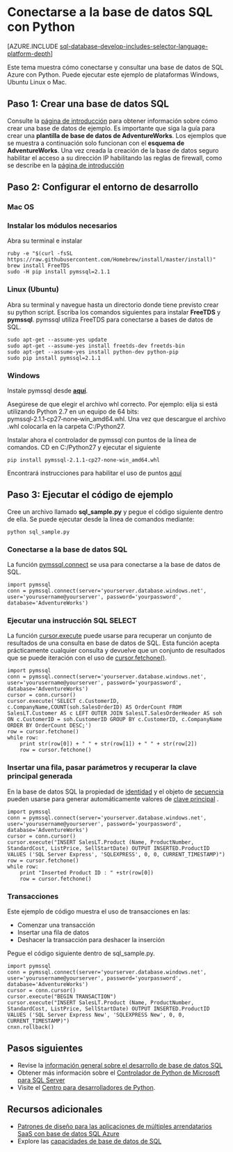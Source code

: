 <properties
    pageTitle="Conectarse a la base de datos SQL con Python | Microsoft Azure"
    description="Presenta una muestra de código de Python que puede usar para conectarse a la base de datos de SQL Azure."
    services="sql-database"
    documentationCenter=""
    authors="meet-bhagdev"
    manager="jhubbard"
    editor=""/>


<tags
    ms.service="sql-database"
    ms.workload="drivers"
    ms.tgt_pltfrm="na"
    ms.devlang="python"
    ms.topic="article"
    ms.date="10/05/2016"
    ms.author="meetb"/>


# <a name="connect-to-sql-database-by-using-python"></a>Conectarse a la base de datos SQL con Python


[AZURE.INCLUDE [sql-database-develop-includes-selector-language-platform-depth](../../includes/sql-database-develop-includes-selector-language-platform-depth.md)] 


Este tema muestra cómo conectarse y consultar una base de datos de SQL Azure con Python. Puede ejecutar este ejemplo de plataformas Windows, Ubuntu Linux o Mac.


## <a name="step-1-create-a-sql-database"></a>Paso 1: Crear una base de datos SQL

Consulte la [página de introducción](sql-database-get-started.md) para obtener información sobre cómo crear una base de datos de ejemplo.  Es importante que siga la guía para crear una **plantilla de base de datos de AdventureWorks**. Los ejemplos que se muestra a continuación solo funcionan con el **esquema de AdventureWorks**. Una vez creada la creación de la base de datos seguro habilitar el acceso a su dirección IP habilitando las reglas de firewall, como se describe en la [página de introducción](sql-database-get-started.md)

## <a name="step-2-configure-development-environment"></a>Paso 2: Configurar el entorno de desarrollo

### <a name="mac-os"></a>**Mac OS**   
### <a name="install-the-required-modules"></a>Instalar los módulos necesarios
Abra su terminal e instalar

    ruby -e "$(curl -fsSL https://raw.githubusercontent.com/Homebrew/install/master/install)"
    brew install FreeTDS
    sudo -H pip install pymssql=2.1.1

### <a name="linux-ubuntu"></a>**Linux (Ubuntu)**

Abra su terminal y navegue hasta un directorio donde tiene previsto crear su python script. Escriba los comandos siguientes para instalar **FreeTDS** y **pymssql**. pymssql utiliza FreeTDS para conectarse a bases de datos de SQL.

    sudo apt-get --assume-yes update
    sudo apt-get --assume-yes install freetds-dev freetds-bin
    sudo apt-get --assume-yes install python-dev python-pip
    sudo pip install pymssql=2.1.1
    
### <a name="windows"></a>**Windows**

Instale pymssql desde [**aquí**](http://www.lfd.uci.edu/~gohlke/pythonlibs/#pymssql). 

Asegúrese de que elegir el archivo whl correcto. Por ejemplo: elija si está utilizando Python 2.7 en un equipo de 64 bits: pymssql‑2.1.1‑cp27‑none‑win_amd64.whl. Una vez que descargue el archivo .whl colocarla en la carpeta C:/Python27.

Instalar ahora el controlador de pymssql con puntos de la línea de comandos. CD en C:/Python27 y ejecutar el siguiente
    
    pip install pymssql‑2.1.1‑cp27‑none‑win_amd64.whl

Encontrará instrucciones para habilitar el uso de puntos [aquí](http://stackoverflow.com/questions/4750806/how-to-install-pip-on-windows)

## <a name="step-3-run-sample-code"></a>Paso 3: Ejecutar el código de ejemplo

Cree un archivo llamado **sql_sample.py** y pegue el código siguiente dentro de ella. Se puede ejecutar desde la línea de comandos mediante:
    
    python sql_sample.py

### <a name="connect-to-your-sql-database"></a>Conectarse a la base de datos SQL

La función [pymssql.connect](http://pymssql.org/en/latest/ref/pymssql.html) se usa para conectarse a la base de datos de SQL.

    import pymssql
    conn = pymssql.connect(server='yourserver.database.windows.net', user='yourusername@yourserver', password='yourpassword', database='AdventureWorks')


### <a name="execute-an-sql-select-statement"></a>Ejecutar una instrucción SQL SELECT

La función [cursor.execute](http://pymssql.org/en/latest/ref/pymssql.html#pymssql.Cursor.execute) puede usarse para recuperar un conjunto de resultados de una consulta en base de datos de SQL. Esta función acepta prácticamente cualquier consulta y devuelve que un conjunto de resultados que se puede iteración con el uso de [cursor.fetchone()](http://pymssql.org/en/latest/ref/pymssql.html#pymssql.Cursor.fetchone).


    import pymssql
    conn = pymssql.connect(server='yourserver.database.windows.net', user='yourusername@yourserver', password='yourpassword', database='AdventureWorks')
    cursor = conn.cursor()
    cursor.execute('SELECT c.CustomerID, c.CompanyName,COUNT(soh.SalesOrderID) AS OrderCount FROM SalesLT.Customer AS c LEFT OUTER JOIN SalesLT.SalesOrderHeader AS soh ON c.CustomerID = soh.CustomerID GROUP BY c.CustomerID, c.CompanyName ORDER BY OrderCount DESC;')
    row = cursor.fetchone()
    while row:
        print str(row[0]) + " " + str(row[1]) + " " + str(row[2])   
        row = cursor.fetchone()


### <a name="insert-a-row-pass-parameters-and-retrieve-the-generated-primary-key"></a>Insertar una fila, pasar parámetros y recuperar la clave principal generada

En la base de datos SQL la propiedad de [identidad](https://msdn.microsoft.com/library/ms186775.aspx) y el objeto de [secuencia](https://msdn.microsoft.com/library/ff878058.aspx) pueden usarse para generar automáticamente valores de [clave principal](https://msdn.microsoft.com/library/ms179610.aspx) . 


    import pymssql
    conn = pymssql.connect(server='yourserver.database.windows.net', user='yourusername@yourserver', password='yourpassword', database='AdventureWorks')
    cursor = conn.cursor()
    cursor.execute("INSERT SalesLT.Product (Name, ProductNumber, StandardCost, ListPrice, SellStartDate) OUTPUT INSERTED.ProductID VALUES ('SQL Server Express', 'SQLEXPRESS', 0, 0, CURRENT_TIMESTAMP)")
    row = cursor.fetchone()
    while row:
        print "Inserted Product ID : " +str(row[0])
        row = cursor.fetchone()


### <a name="transactions"></a>Transacciones


Este ejemplo de código muestra el uso de transacciones en las:

* Comenzar una transacción
* Insertar una fila de datos
* Deshacer la transacción para deshacer la inserción 

Pegue el código siguiente dentro de sql_sample.py.
    
    import pymssql
    conn = pymssql.connect(server='yourserver.database.windows.net', user='yourusername@yourserver', password='yourpassword', database='AdventureWorks')
    cursor = conn.cursor()
    cursor.execute("BEGIN TRANSACTION")
    cursor.execute("INSERT SalesLT.Product (Name, ProductNumber, StandardCost, ListPrice, SellStartDate) OUTPUT INSERTED.ProductID VALUES ('SQL Server Express New', 'SQLEXPRESS New', 0, 0, CURRENT_TIMESTAMP)")
    cnxn.rollback()

## <a name="next-steps"></a>Pasos siguientes

* Revise la [información general sobre el desarrollo de base de datos SQL](sql-database-develop-overview.md)
* Obtener más información sobre el [Controlador de Python de Microsoft para SQL Server](https://msdn.microsoft.com/library/mt652092.aspx)
* Visite el [Centro para desarrolladores de Python](/develop/python/).

## <a name="additional-resources"></a>Recursos adicionales 

* [Patrones de diseño para las aplicaciones de múltiples arrendatarios SaaS con base de datos SQL Azure](sql-database-design-patterns-multi-tenancy-saas-applications.md)
* Explore las [capacidades de base de datos de SQL](https://azure.microsoft.com/services/sql-database/)
